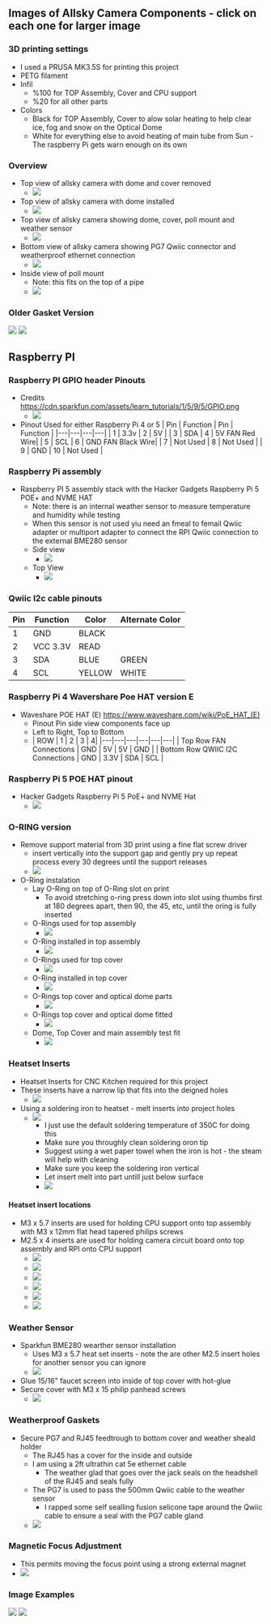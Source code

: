 ## Images of Allsky Camera Components - click on each one for larger image
### 3D printing settings
+ I used a PRUSA MK3.5S for printing this project
+ PETG filament 
+ Infil 
  + %100 for TOP Assembly, Cover and CPU support 
  + %20 for all other parts
+ Colors
  + Black for TOP Assembly, Cover to alow solar heating to help clear ice, fog and snow on the Optical Dome
  + White for everything else to avoid heating of main tube from Sun - The raspberry Pi gets warn enough on its own

### Overview
+ Top view of allsky camera with dome and cover removed
  + [![]( thumbnails/ALLSKY-CAMERA-O-RING-VERSION-OPTICAL-COVER-REMOVED_thumbnail.jpg )]( images/O-RING-INSTALLATION/ALLSKY-CAMERA-O-RING-VERSION-OPTICAL-COVER-REMOVED.jpg )
+ Top view of allsky camera with dome installed
  + [![]( thumbnails/ALLSKY-CAMERA-O-RING-VERSION-TOP-VIEW-CLOSEUP_thumbnail.jpg )]( images/ALLSKY-CAMERA-O-RING-VERSION-TOP-VIEW-CLOSEUP.jpg )
+ Top view of allsky camera showing dome, cover, poll mount and weather sensor
  + [![]( thumbnails/ALLSKY-CAMERA-O-RING-VERSION-WITH-POLL-MOUNT_thumbnail.jpg )]( images/ALLSKY-CAMERA-O-RING-VERSION-WITH-POLL-MOUNT.jpg )
+ Bottom view of allsky camera showing PG7 Qwiic connector and weatherproof ethernet connection
  + [![]( thumbnails/ALLSKY-CAMERA-BOTTOM-VIEW-CLOSEUP_thumbnail.jpg )]( images/BOTTOM-COVER-AND-WEATHER-SENSOR/ALLSKY-CAMERA-BOTTOM-VIEW-CLOSEUP.jpg )
+ Inside view of poll mount
  + Note: this fits on the top of a pipe
  + [![]( thumbnails/ALLSKY-POLLTOP-MOUNT-ADAPTER_thumbnail.jpg )]( images/MOUNTING/ALLSKY-POLLTOP-MOUNT-ADAPTER.jpg )

### Older Gasket Version
[![]( thumbnails/ALLSKY-CAMERA-WITH-GASKET-COVER-VERSION_thumbnail.jpg )]( images/OPTICAL-DONE-GASKET-VERSION/ALLSKY-CAMERA-WITH-GASKET-COVER-VERSION.jpg )
[![]( thumbnails/OPTICAL-DOME-COVER-GASKET-VERSION_thumbnail.jpg )]( images/OPTICAL-DONE-GASKET-VERSION/OPTICAL-DOME-COVER-GASKET-VERSION.jpg )

## Raspberry PI
### Raspberry PI GPIO header Pinouts
+ Credits https://cdn.sparkfun.com/assets/learn_tutorials/1/5/9/5/GPIO.png
  + [![]( thumbnails/RPI-GPIO-PINOUT_thumbnail.jpg )]( images/RPI-INSTALLATION/RPI-GPIO-PINOUT.jpg )
+ Pinout Used for either Raspberry Pi 4 or 5
    | Pin | Function | Pin | Function |
    |---|---|---|---|
    | 1 | 3.3v | 2 | 5V |
    | 3 | SDA | 4 | 5V  FAN Red Wire|
    | 5 | SCL | 6 | GND  FAN Black Wire|
    | 7 | Not Used | 8 | Not Used |
    | 9 | GND | 10 | Not Used |

### Raspberry Pi assembly
+ Raspberry PI 5 assembly stack with the Hacker Gadgets Raspberry Pi 5 POE+ and NVME HAT
  + Note: there is an internal weather sensor to measure temperature and humidity while testing
  + When this sensor is not used yiu need an fmeal to femail Qwiic adapter or multiport adapter to connect the RPI Qwiic connection to the external BME280 sensor
  + Side view
    + [![]( thumbnails/SIDE-VIEW-OF-RASPBERRY-PI-5-WITH-CAMERA-ASSEMBLY_thumbnail.jpg )]( images/RPI-INSTALLATION/SIDE-VIEW-OF-RASPBERRY-PI-5-WITH-CAMERA-ASSEMBLY.jpg )
  + Top View
    + [![]( thumbnails/TOP-VIEW-OF-RASPBERRY-PI-5-WITH-CAMERA-ASSEMBLY_thumbnail.jpg )]( images/RPI-INSTALLATION/TOP-VIEW-OF-RASPBERRY-PI-5-WITH-CAMERA-ASSEMBLY.jpg )


### Qwiic I2c cable pinouts
| Pin | Function | Color | Alternate Color |
|---|---|---|---|
| 1 | GND | BLACK | |
| 2 | VCC 3.3V | READ | |
| 3 | SDA | BLUE | GREEN |
| 4 | SCL | YELLOW | WHITE |


### Raspberry Pi 4 Wavershare Poe HAT version E 
+ Waveshare POE HAT (E) https://www.waveshare.com/wiki/PoE_HAT_(E)
  + Pinout Pin side view components face up
  + Left to Right, Top to Bottom
  + | ROW | 1 | 2 | 3 | 4|
    |---|---|---|---|---|---|
    | Top Row FAN Connections | GND | 5V | 5V | GND |
    | Bottom Row QWIIC I2C Connections | GND | 3.3V | SDA | SCL |

### Raspberry Pi 5 POE HAT pinout 
+ Hacker Gadgets Raspberry Pi 5 PoE+ and NVME Hat
  + [![]( thumbnails/Hacker-Gadgets-Raspberry-Pi-5-PoE-and-NVME-HAT_thumbnail.jpg )]( images/RPI-INSTALLATION/Hacker-Gadgets-Raspberry-Pi-5-PoE-and-NVME-HAT.jpg )

### O-RING version
+ Remove support material from 3D print using a fine flat screw driver
  + insert vertically into the support gap and gently pry up repeat process every 30 degrees until the support releases
  + [![]( thumbnails/TOP-ASSEMBLY-REMOVING-3D-PRINTER-SUPPORTS-FOR-O-RING_thumbnail.jpg )]( images/O-RING-INSTALLATION/TOP-ASSEMBLY-REMOVING-3D-PRINTER-SUPPORTS-FOR-O-RING.jpg )
+ O-Ring instalation
  + Lay O-Ring on top of O-Ring slot on print
	+ To avoid stretching o-ring press down into slot using thumbs first at 180 degrees apart, then 90, the 45, etc, until the oring is fully inserted
  + O-Rings used for top assembly
    + [![]( thumbnails/TOP-ASSEMBLY-O-RING-INSTALLATION_thumbnail.jpg )]( images/O-RING-INSTALLATION/TOP-ASSEMBLY-O-RING-INSTALLATION.jpg )
  + O-Ring installed in top assembly
    + [![]( thumbnails/TOP-ASSEMBLY-O-RING-INSTALLED_thumbnail.jpg )]( images/O-RING-INSTALLATION/TOP-ASSEMBLY-O-RING-INSTALLED.jpg )
  + O-Rings used for top cover
    + [![]( thumbnails/TOP-COVER-O-RING-INSTALLATION_thumbnail.jpg )]( images/O-RING-INSTALLATION/TOP-COVER-O-RING-INSTALLATION.jpg )
  + O-Ring installed in top cover
    + [![]( thumbnails/TOP-COVER-O-RING-INSTALLED_thumbnail.jpg )]( images/O-RING-INSTALLATION/TOP-COVER-O-RING-INSTALLED.jpg )
  + O-Rings top cover and optical dome parts
    + [![]( thumbnails/TOP-COVER-OPTICAL-DOME-O-RINGs_thumbnail.jpg )]( images/O-RING-INSTALLATION/TOP-COVER-OPTICAL-DOME-O-RINGs.jpg )
  + O-Rings top cover and optical dome fitted
    + [![]( thumbnails/TOP-COVER-O-RING-AND-DOME-INSTALLED_thumbnail.jpg )]( images/O-RING-INSTALLATION/TOP-COVER-O-RING-AND-DOME-INSTALLED.jpg )
  + Dome, Top Cover and main assembly test fit
    + [![]( thumbnails/TOP-ASSEMBLY-TEST-FIT-WITH-DOME-AND-COVER_thumbnail.jpg )]( images/O-RING-INSTALLATION/TOP-ASSEMBLY-TEST-FIT-WITH-DOME-AND-COVER.jpg )
### Heatset Inserts
+ Heatset Inserts for CNC Kitchen required for this project
+ These inserts have a narrow lip that fits into the deigned holes
  + [![]( thumbnails/HEAT-SET-INSERT-REQUIRMENTS-FOR-THIS-PROJECTS-CAD-DESIGN_thumbnail.jpg )]( images/HEAT-SET-INSERT-INSTALLATION/HEAT-SET-INSERT-REQUIRMENTS-FOR-THIS-PROJECTS-CAD-DESIGN.jpg )
+ Using a soldering iron to heatset - melt inserts into project holes
  + [![]( thumbnails/SOLDERING-IRON-TIP-AND-INSERTS_thumbnail.jpg )]( images/HEAT-SET-INSERT-INSTALLATION/SOLDERING-IRON-TIP-AND-INSERTS.jpg )
    + I just use the default soldering temperature of 350C for doing this
    + Make sure you throughly clean soldering oron tip
    + Suggest using a wet paper towel when the iron is hot - the steam will help with cleaning
    + Make sure you keep the soldering iron vertical 
    + Let insert melt into part untill just below surface
    + [![]( thumbnails/HOWTO-INSTALL--HEAT-SET-INSERTS_thumbnail.jpg )]( images/HEAT-SET-INSERT-INSTALLATION/HOWTO-INSTALL--HEAT-SET-INSERTS.jpg )


#### Heatset insert locations
+ M3 x 5.7 inserts are used for holding CPU support onto top assembly with M3 x 12mm flat head tapered philips screws
+ M2.5 x 4 inserts are used for holding camera circuit board onto top assembly and RPI onto CPU support 
  + [![]( thumbnails/TOP-ASSEMBLY-CAMERA-HEAT-SET-INSERTS-BEFORE-INSERTION_thumbnail.jpg )]( images/HEAT-SET-INSERT-INSTALLATION/TOP-ASSEMBLY-CAMERA-HEAT-SET-INSERTS-BEFORE-INSERTION.jpg )
  + [![]( thumbnails/TOP-ASSEMBLY-CAMERA-SIDE-HEAT-SET-INSERTS-AFTER-INSERTION_thumbnail.jpg )]( images/HEAT-SET-INSERT-INSTALLATION/TOP-ASSEMBLY-CAMERA-SIDE-HEAT-SET-INSERTS-AFTER-INSERTION.jpg )
  + [![]( thumbnails/TOP-ASSEMBLY-DOME-HEAT-SET-INSERTS-BEFORE-INSERTION_thumbnail.jpg )]( images/HEAT-SET-INSERT-INSTALLATION/TOP-ASSEMBLY-DOME-HEAT-SET-INSERTS-BEFORE-INSERTION.jpg )
  + [![]( thumbnails/TOP-ASSEMBLY-DOME-SIDE-HEAT-SET-INSERTS-AFTER-INSERTION_thumbnail.jpg )]( images/HEAT-SET-INSERT-INSTALLATION/TOP-ASSEMBLY-DOME-SIDE-HEAT-SET-INSERTS-AFTER-INSERTION.jpg )
  + [![]( thumbnails/TOP-ASSEMBLY-RPI-SUPPORT-HEAT-SET-INSERTS-INSTALLED_thumbnail.jpg )]( images/HEAT-SET-INSERT-INSTALLATION/TOP-ASSEMBLY-RPI-SUPPORT-HEAT-SET-INSERTS-INSTALLED.jpg )
  + [![]( thumbnails/TOP-ASSEMBLY-WITH-SUPPORT-NO-RPI_thumbnail.jpg )]( images/HEAT-SET-INSERT-INSTALLATION/TOP-ASSEMBLY-WITH-SUPPORT-NO-RPI.jpg )

### Weather Sensor
  + Sparkfun BME280 wearther sensor installation
    + Uses M3 x 5.7 heat set inserts - note the are other M2.5 insert holes for another sensor you can ignore
    + [![]( thumbnails/WEATHER-SENSOR-AND-COVER_thumbnail.jpg )]( images/BOTTOM-COVER-AND-WEATHER-SENSOR/WEATHER-SENSOR-AND-COVER.jpg )
  + Glue 15/16" faucet screen into inside of top cover with hot-glue
  + Secure cover with M3 x 15 philip panhead screws
    + [![]( thumbnails/WEATHER-SENSOR-COVER-AND-SCREEN_thumbnail.jpg )]( images/BOTTOM-COVER-AND-WEATHER-SENSOR/WEATHER-SENSOR-COVER-AND-SCREEN.jpg )

### Weatherproof Gaskets
+ Secure PG7 and RJ45 feedtrough to bottom cover and weather sheald holder
  + The RJ45 has a cover for the inside and outside
  + I am using a 2ft ultrathin cat 5e ethernet cable
    + The weather glad that goes over the jack seals on the headshell of the RJ45 and seals fully
  + The PG7 is used to pass the 500mm Qwiic cable to the weather sensor
    + I rapped some self sealling fusion selicone tape around the Qwiic cable to ensure a seal with the PG7 cable gland
  + [![]( thumbnails/BOTTOM-VIEW-WEATHER-SENSOR-INSIDE-ASSEMBLY-VIEW_thumbnail.jpg )]( images/BOTTOM-COVER-AND-WEATHER-SENSOR/BOTTOM-VIEW-WEATHER-SENSOR-INSIDE-ASSEMBLY-VIEW.jpg )

### Magnetic Focus Adjustment
  + This permits moving the focus point using a strong external magnet 
  + [![]( thumbnails/MAGNETIC-FOCUS-ADJUSTMENT_thumbnail.jpg )]( images/MAGNETIC-FOCUS/MAGNETIC-FOCUS-ADJUSTMENT.jpg )

### Image Examples
[![]( thumbnails/IMAGES-AURORA-20240511022821_thumbnail.jpg )]( images/IMAGES-AURORA-20240511022821.jpg )
[![]( thumbnails/IMAGES-AURORA-20240511043441_thumbnail.jpg )]( images/IMAGES-AURORA-20240511043441.jpg )

